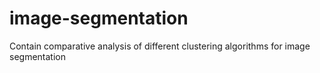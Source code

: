 # image-segmentation
Contain comparative analysis of different clustering algorithms for image segmentation
